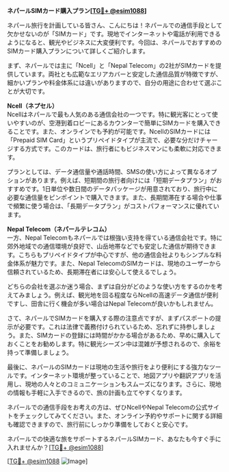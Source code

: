 **ネパールSIMカード購入プラン[[TG💪+ @esim1088](https://t.me/s/esim1088)]**

ネパール旅行を計画している皆さん、こんにちは！ネパールでの通信手段として欠かせないのが「SIMカード」です。現地でインターネットや電話が利用できるようになると、観光やビジネスに大変便利です。今回は、ネパールでおすすめのSIMカード購入プランについて詳しくご紹介します。

まず、ネパールでは主に「Ncell」と「Nepal Telecom」の2社がSIMカードを提供しています。両社とも広範なエリアカバーと安定した通信品質が特徴ですが、細かいプランや料金体系には違いがありますので、自分の用途に合わせて選ぶことが大切です。

**Ncell（ネプセル）**  
Ncellはネパールで最も人気のある通信会社の一つです。特に観光客にとって使いやすいのが、空港到着ロビーにあるカウンターで簡単にSIMカードを購入できることです。また、オンラインでも予約が可能です。NcellのSIMカードには「Prepaid SIM Card」というプリペイドタイプが主流で、必要な分だけチャージする方式です。このカードは、旅行者にもビジネスマンにも柔軟に対応できます。

プランとしては、データ通信量や通話時間、SMSの使い方によって異なるオプションがあります。例えば、短期間の旅行者向けには「短期データプラン」がおすすめです。1日単位や数日間のデータパッケージが用意されており、旅行中に必要な通信量をピンポイントで購入できます。また、長期間滞在する場合や仕事で頻繁に使う場合は、「長期データプラン」がコストパフォーマンスに優れています。

**Nepal Telecom（ネパールテレコム）**  
一方、Nepal Telecomもネパールでは根強い支持を得ている通信会社です。特に郊外地域での通信環境が良好で、山岳地帯などでも安定した通信が期待できます。こちらもプリペイドタイプが中心ですが、他の通信会社よりもシンプルな料金体系が魅力です。また、Nepal TelecomのSIMカードは、現地のユーザーから信頼されているため、長期滞在者には安心して使えるでしょう。

どちらの会社を選ぶか迷う場合、まずは自分がどのような使い方をするのかを考えてみましょう。例えば、観光地を回る程度ならNcellの高速データ通信が便利ですし、田舎に行く機会が多い場合はNepal Telecomが良いかもしれません。

さて、ネパールでSIMカードを購入する際の注意点ですが、まずパスポートの提示が必要です。これは法律で義務付けられているため、忘れずに持参しましょう。また、SIMカードの登録には時間がかかる場合があるため、早めに購入しておくことをお勧めします。特に観光シーズン中は混雑が予想されるので、余裕を持って準備しましょう。

最後に、ネパールのSIMカードは現地の生活や旅行をより便利にする強力なツールです。インターネット環境が整っていることで、地図アプリや翻訳アプリを活用し、現地の人々とのコミュニケーションもスムーズになります。さらに、現地の情報も手軽に入手できるので、旅の計画も立てやすくなります。

ネパールでの通信手段をお考えの方は、ぜひNcellやNepal Telecomの公式サイトをチェックしてみてください。また、オンライン予約やサポートに関する詳細も確認できますので、旅行前にしっかり準備をしておくと安心です。

ネパールでの快適な旅をサポートするネパールSIMカード、あなたも今すぐ手に入れませんか？[[TG💪+ @esim1088](https://t.me/s/esim1088)]

[[TG💪+ @esim1088](https://t.me/s/esim1088) ![Image](https://i.postimg.cc/Y0z9fWf4/image.png)]